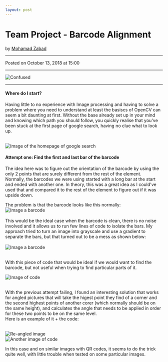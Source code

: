 ```yaml
---
layout: post
---
```


<!-- Page Content -->
<div class="container">
    <div class="row">
        <!-- Post Content Column -->
        <div class="col-lg-12">
            <!-- Title -->
            <h1 class="mt-4">Team Project - Barcode Alignment</h1>
            <!-- Author -->
            <p class="lead">
            by
            <a href="#">Mohamad Zabad</a>
            </p>
            <hr>
            <!-- Date/Time -->
            <p>Posted on October 13, 2018 at 15:00</p>
            <hr>
            <!-- Preview Image -->
            <img class="img-fluid rounded" src="{{ "/assets/lost.jpg" | prepend: site.baseurl }}" alt="Confused">
            <hr>
            <!-- Post Content -->
            <h4>Where do I start?</h4>
            <p>Having little to no experience with Image processing and having to solve a problem where you need to understand at least the basiscs of OpenCV can seem a bit daunting at first. Without the base already set up in your mind and knowing which path you should follow, you quickly realise that you've been stuck at the first page of google search, having no clue what to look up.</p><br>
            <img class="img-fluid rounded" src="{{ "/assets/google.png" | prepend: site.baseurl }}" alt="Image of the homepage of google search"><br>
            <h4>Attempt one: Find the first and last bar of the barcode</h4>
            <p>The idea here was to figure out the orientation of the barcode by using the only 2 points that are surely different from the rest of the element.<br>
            Normally, the barcodes we were using started with a long bar at the start and ended with another one. In theory, this was a great idea as I could've used that and compared it to the rest of the element to figure out if it was upside down.</p>
            The problem is that the barcode looks like this normally:<br>
            <img class="img-fluid rounded" src="{{ "/assets/barcode-clean.png" | prepend: site.baseurl }}" alt="Image a barcode"><br><br>
            This would be the ideal case when the barcode is clean, there is no noise involved and it allows us to run few lines of code to isolate the bars.
            My approach tried to turn an image into grayscale and use a gradient to separate the bars, but that turned out to be a mess as shown below:<br><br>
            <img class="img-fluid rounded" src="{{ "/assets/barcode-dirty.png" | prepend: site.baseurl }}" alt="Image a barcode"><br><br>
            <p>With this piece of code that would be ideal if we would want to find the barcode, but not useful when trying to find particular parts of it.</p>
            <img class="img-fluid rounded" src="{{ "/assets/code1.png" | prepend: site.baseurl }}" alt="Image of code"><br><br>
            <p>With the previous attempt failing, I found an interesting solution that works for angled pictures that will take the higest point they find of a corner and the second highest points of another corer (which normally should be on the same height), and calculates the angle that needs to be applied in order for these two points to be on the same level.<br>Here is an example of it + the code:</p><br>
            <img class="img-fluid rounded" src="{{ "/assets/angle.png" | prepend: site.baseurl }}" alt="Re-angled image"><br>
            <img class="img-fluid rounded" src="{{ "/assets/cod2.png" | prepend: site.baseurl }}" alt="Another image of code"><br>
            <p>In this case and on similar images with QR codes, it seems to do the trick quite well, with little trouble when tested on some particular images.</p>
        </div>
    </div>
    <!-- /.row -->
</div>
<!-- /.container -->



